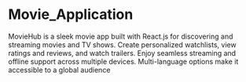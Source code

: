 # Movie_Application
MovieHub is a sleek movie app built with React.js for discovering and streaming movies and TV shows. Create personalized watchlists, view ratings and reviews, and watch trailers. Enjoy seamless streaming and offline support across multiple devices. Multi-language options make it accessible to a global audience
